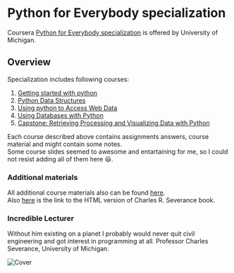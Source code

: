 # Python for Everybody specialization

Coursera [Python for Everybody specialization](https://www.coursera.org/specializations/python "Awesome stuff") is offered by University of Michigan.

## Overview

Specialization includes following courses:

1. [Getting started with python](https://github.com/sersavn/coursera-python-for-everybody-specialization/tree/master/Course_1_Getting_Started_with_Python)
2. [Python Data Structures](https://github.com/sersavn/coursera-python-for-everybody-specialization/tree/master/Course_2_Python_Data_Structures)
3. [Using python to Access Web Data](https://github.com/sersavn/coursera-python-for-everybody-specialization/tree/master/Course_3_Using_Python_to_Acess_Web_Data)
4. [Using Databases with Python](https://github.com/sersavn/coursera-python-for-everybody-specialization/tree/master/Course_4_Using_Databases_with_Python)
5. [Capstone: Retrieving Processing and Visualizing Data with Python](https://github.com/sersavn/coursera-python-for-everybody-specialization/tree/master/Course_5_Capstone_Retrieving_Processing_and_Visualizing_Data_with_Python)

Each course described above contains assignments answers, course material and might contain some notes.  
Some course slides seemed to awesome and entartaining for me, so I could not resist adding all of them here 😃.

### Additional materials

All additional course materials also can be found [here](https://www.py4e.com/).  
Also [here](https://www.py4e.com/html3/) is the link to the HTML version of Charles R. Severance book.

### Incredible Lecturer

Without him existing on a planet I probably would never quit civil engineering and got interest in programming at all.
Professor Charles Severance, University of Michigan.

![Cover](https://github.com/sersavn/coursera-python-for-everybody-specialization/blob/master/cover.jpg)
